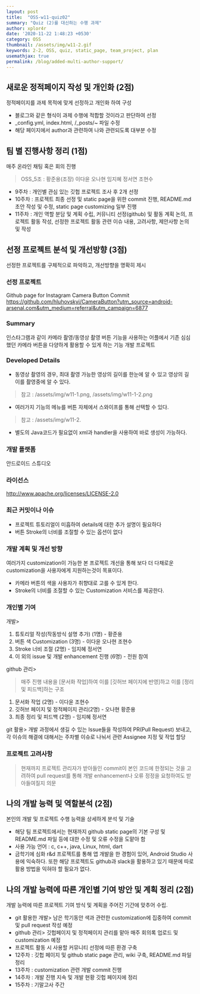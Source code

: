 ```yaml
---
layout: post
title:  "OSS-w11-quiz02"
summary: "Quiz (2)를 대신하는 수행 과제"
author: xplor4r
date: '2020-11-22 1:48:23 +0530'
category: OSS
thumbnail: /assets/img/w11-2.gif
keywords: 2-2, OSS, quiz, static_page, team_project, plan
usemathjax: true
permalink: /blog/added-multi-author-support/
---
```


## 새로운 정적페이지 작성 및 개인화 (2점)
정적페이지를 과제 목적에 맞게 선정하고 개인화 하여 구성
- 블로그와 같은 형식이 과제 수행에 적합할 것이라고 판단하여 선정
- _config.yml, index.html, /_posts/~ 파일 수정
- 해당 페이지에서 author과 관련하여 나와 관련되도록 대부분 수정


## 팀 별 진행사항 정리 (1점)
매주 온라인 채팅 혹은 회의 진행
> OSS_5조 : 황준용(조장) 이다윤 오나현 임지혜 정서연 조현수
- 9주차 : 개인별 관심 있는 깃헙 프로젝트 조사 후 2개 선정
- 10주차 : 프로젝트 최종 선정 및 static page을 위한 commit 진행, README.md 초안 작성 및 수정, static page customizing 일부 진행
- 11주차 : 개인 역할 분담 및 계획 수립, 커뮤니티 선정(github) 및 활동 계획 논의, 프로젝트 활동 작성, 선정한 프로젝트 활동 관련 이슈 내용, 고려사항, 제안사항 논의 및 작성


## 선정 프로젝트 분석 및 개선방향 (3점)
선정한 프로젝트를 구체적으로 파악하고, 개선방향을 명확히 제시

### 선정 프로젝트
Github page for Instagram Camera Button Commit
https://github.com/hluhovskyi/CameraButton?utm_source=android-arsenal.com&utm_medium=referral&utm_campaign=6877

### Summary
인스타그램과 같이 카메라 촬영/동영상 촬영 버튼 기능을 사용하는 어플에서 기존 심심했던 카메라 버튼을 다양하게 활용할 수 있게 하는 기능 개발 프로젝트

### Developed Details
- 동영상 촬영의 경우, 최대 촬영 가능한 영상의 길이를 한눈에 알 수 있고 영상의 길이를 촬영중에 알 수 있다.
> 참고 : /assets/img/w11-1.png, /assets/img/w11-1-2.png
- 여러가지 기능의 메뉴를 버튼 자체에서 스와이프를 통해 선택할 수 있다.
> 참고 : /assets/img/w11-2.
- 별도의 Java코드가 필요없이 xml과 handler을 사용하여 바로 생성이 가능하다.

### 개발 플랫폼
안드로이드 스튜디오

### 라이선스
http://www.apache.org/licenses/LICENSE-2.0

### 최근 커밋이나 이슈
- 프로젝트 튜토리얼이 미흡하여 details에 대한 추가 설명이 필요하다
- 버튼 Stroke의 너비를 조절할 수 있는 옵션이 없다

### 개발 계획 및 개선 방향
여러가지 customization이 가능한 본 프로젝트 개선을 통해 보다 더 다채로운 customization을 사용자에게 지원하는것이 목표이다.
- 카메라 버튼의 색을 사용자가 취향대로 고를 수 있게 한다.
- Stroke의 너비를 조절할 수 있는 Customization 서비스를 제공한다.

### 개인별 기여
개발>

1) 튜토리얼 작성(작동방식 설명 추가) (1명) - 황준용
2) 버튼 색 Customization (3명) - 이다윤 오나현 조현수
3) Stroke 너비 조절 (2명) - 임지혜 정서연
4) 이 외의 issue 및 개발 enhancement 진행 (6명) - 전원 참여

github 관리>
> 매주 진행 내용을 [문서화 작업]하여 이를 [깃허브 페이지에 반영]하고 이를 [정리 및 피드백]하는 구조

1) 문서화 작업 (2명) - 이다윤 조현수
2) 깃허브 페이지 및 정적페이지 관리(2명) - 오나현 황준용
3) 최종 정리 및 피드백 (2명) - 임지혜 정서연

git 활용> 개발 과정에서 생길 수 있는 Issue들을 작성하여 PR(Pull Request) 보내고, 각 이슈의 해결에 대해서는 주차별 이슈로 나눠서 관련 Assignee 지정 및 작업 할당

### 프로젝트 고려사항
> 현재까지 프로젝트 관리자가 받아들인 commit이 본인 코드에 한정되는 것을 고려하여 pull request를 통해 개발 enhancement나 오류 정정을 요청하여도 받아들여질지 의문


## 나의 개발 능력 및 역할분석 (2점)
본인의 개발 및 프로젝트 수행 능력을 상세하게 분석 및 기술
- 해당 팀 프로젝트에서는 현재까지 github static page의 기본 구성 및 README.md 파일 등에 대한 수정 및 오류 수정을 도맡아 함
- 사용 가능 언어 : c, c++, java, Linux, html, dart
- 금학기에 심화 r&d 프로젝트를 통해 앱 개발을 한 경험이 있어, Android Studio 사용에 익숙하다. 또한 해당 프로젝트도 github과 slack을 활용하고 있기 때문에 따로 활용 방법을 익혀야 할 필요가 없다.


## 나의 개발 능력에 따른 개인별 기여 방안 및 계획 정리 (2점)
개발 능력에 따른 프로젝트 기여 방식 및 계획을 주어진 기간에 맞추어 수립.
- git 활용한 개발> 남은 학기동안 색과 관련한 customization에 집중하여 commit 및 pull request 작성 예정
- github 관리> 깃헙페이지 및 정적페이지 관리를 맡아 매주 회의록 업로드 및 customization 예정
- 프로젝트 활동 시 사용할 커뮤니티 선정에 따른 환경 구축
- 12주차 : 깃헙 페이지 및 github static page 관리, wiki 구축, README.md 파일 정리
- 13주차 : customization 관련 개발 commit 진행
- 14주차 : 개발 진행 지속 및 개발 현황 깃헙 페이지에 정리
- 15주차 : 기말고사 주간
